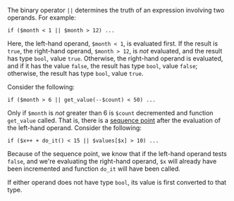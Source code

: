 The binary operator `||` determines the truth of an expression involving two operands. For example:

```Hack
if ($month < 1 || $month > 12) ...
```

Here, the left-hand operand, `$month < 1`, is evaluated first. If the result is `true`, the right-hand operand, `$month > 12`, is *not* evaluated,
and the result has type `bool`, value `true`.  Otherwise, the right-hand operand is evaluated, and if it has the value `false`, the result has
type `bool`, value `false`; otherwise, the result has type `bool`, value `true`.

Consider the following:

```Hack
if ($month > 6 || get_value(--$count) < 50) ...
```

Only if `$month` is *not* greater than 6 is `$count` decremented and function `get_value` called. That is, there is a [sequence point](some-basics.md)
after the evaluation of the left-hand operand. Consider the following:

```Hack
if ($x++ + do_it() < 15 || $values[$x] > 10) ...
```

Because of the sequence point, we know that if the left-hand operand tests `false`, and we're evaluating the right-hand operand, `$x`
will already have been incremented and function `do_it` will have been called.

If either operand does not have type `bool`, its value is first converted to that type.
